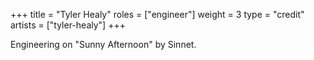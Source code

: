 +++
title = "Tyler Healy"
roles = ["engineer"]
weight = 3
type = "credit"
artists = ["tyler-healy"]
+++

Engineering on "Sunny Afternoon" by Sinnet.
